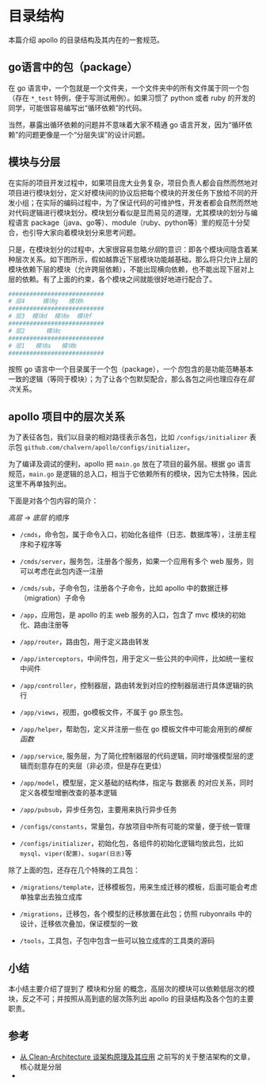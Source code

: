 # 目录结构

本篇介绍 apollo 的目录结构及其内在的一套规范。

## go语言中的包（package）

在 go 语言中，一个包就是一个文件夹，一个文件夹中的所有文件属于同一个包（存在 `*_test` 特例，便于写测试用例）。如果习惯了 python 或者 ruby 的开发的同学，可能很容易编写出“循环依赖”的代码。

当然，暴露出循环依赖的问题并不意味着大家不精通 go 语言开发，因为“循环依赖”的问题更像是一个“分层失误”的设计问题。

## 模块与分层

在实际的项目开发过程中，如果项目庞大业务复杂，项目负责人都会自然而然地对项目进行模块划分，定义好模块间的协议后把每个模块的开发任务下放给不同的开发小组；在实际的编码过程中，为了保证代码的可维护性，开发者都会自然而然地对代码逻辑进行模块划分。模块划分看似是显而易见的道理，尤其模块的划分与编程语言 package（java、go等）、module（ruby、python等）里的规范十分契合，也引导大家向着模块划分来思考问题。

只是，在模块划分的过程中，大家很容易忽略*分层*的意识：即各个模块间隐含着某种层次关系。如下图所示，假如越靠近下层模块功能越基础，那么将只允许上层的模块依赖下层的模块（允许跨层依赖），不能出现横向依赖，也不能出现下层对上层的依赖。有了上面的约束，各个模块之间就能很好地进行配合了。

```bash
###########################
# 层4     模块g   模块h
###########################
# 层3  模块d  模块e  模块f
###########################
# 层2      模块c
###########################
# 层1   模块a   模块b
###########################
```

按照 go 语言中一个目录属于一个包（package），一个*包*包含的是功能范畴基本一致的逻辑（等同于模块）；为了让各个包默契配合，那么各包之间也理应存在*层次*关系。


## apollo 项目中的层次关系

为了表征各包，我们以目录的相对路径表示各包，比如 `/configs/initializer` 表示包 `github.com/chalvern/apollo/configs/initializer`。

为了编译及调试的便利，apollo 把 `main.go` 放在了项目的最外层。根据 go 语言规范，`main.go` 是逻辑的总入口，相当于它依赖所有的模块，因为它太特殊，因此这里不再单独列出。

下面是对各个包内容的简介：

*高层* -> *底层* 的顺序

* `/cmds`，命令包，属于命令入口，初始化各组件（日志、数据库等），注册主程序和子程序等
* `/cmds/server`，服务包，注册各个服务，如果一个应用有多个 web 服务，则可以考虑在此包内逐一注册
* `/cmds/sub`，子命令包，注册各个子命令，比如 apollo 中的数据迁移（migration）子命令

* `/app`，应用包，是 apollo 的主 web 服务的入口，包含了 mvc 模块的初始化、路由注册等
* `/app/router`，路由包，用于定义路由转发
* `/app/interceptors`，中间件包，用于定义一些公共的中间件，比如统一鉴权中间件

* `/app/controller`，控制器层，路由转发到对应的控制器层进行具体逻辑的执行
* `/app/views`，视图，go模板文件，不属于 go 原生包。
* `/app/helper`，帮助包，定义并注册一些在 go 模板文件中可能会用到的*模板函数*

* `/app/service`, 服务层，为了简化控制器层的代码逻辑，同时增强模型层的逻辑而刻意存在的夹层（非必须，但是存在更佳）
* `/app/model`，模型层，定义基础的结构体，指定与 数据表 的对应关系，同时定义各模型增删改查的基本逻辑

* `/app/pubsub`，异步任务包，主要用来执行异步任务

* `/configs/constants`，常量包，存放项目中所有可能的常量，便于统一管理
* `/configs/initializer`，初始化包，各组件的初始化逻辑均放此包，比如 `mysql`、`viper(配置)`、`sugar(日志)`等

除了上面的包，还存在几个特殊的工具包：

* `/migrations/template`，迁移模板包，用来生成迁移的模板，后面可能会考虑单独拿出去独立成库
* `/migrations`，迁移包，各个模型的迁移放置在此包；仿照 rubyonrails 中的设计，迁移依次叠加，保证模型的一致

* `/tools`，工具包，子包中包含一些可以独立成库的工具类的源码

## 小结
本小结主要介绍了提到了 模块和分层 的概念，高层次的模块可以依赖低层次的模块，反之不可；并按照从高到底的层次陈列出 apollo 的目录结构及各个包的主要职责。

## 参考

* [从 Clean-Architecture 谈架构原理及其应用](https://jingwei.link/2018/12/31/thinking-of-architecture.html) 之前写的关于整洁架构的文章，核心就是分层
* 
